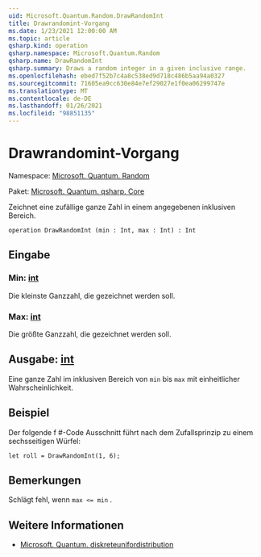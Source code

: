 ```yaml
---
uid: Microsoft.Quantum.Random.DrawRandomInt
title: Drawrandomint-Vorgang
ms.date: 1/23/2021 12:00:00 AM
ms.topic: article
qsharp.kind: operation
qsharp.namespace: Microsoft.Quantum.Random
qsharp.name: DrawRandomInt
qsharp.summary: Draws a random integer in a given inclusive range.
ms.openlocfilehash: ebed7f52b7c4a8c538ed9d718c486b5aa94a0327
ms.sourcegitcommit: 71605ea9cc630e84e7ef29027e1f0ea06299747e
ms.translationtype: MT
ms.contentlocale: de-DE
ms.lasthandoff: 01/26/2021
ms.locfileid: "98851135"
---
```

# <a name="drawrandomint-operation"></a>Drawrandomint-Vorgang

Namespace: [Microsoft. Quantum. Random](xref:Microsoft.Quantum.Random)

Paket: [Microsoft. Quantum. qsharp. Core](https://nuget.org/packages/Microsoft.Quantum.QSharp.Core)


Zeichnet eine zufällige ganze Zahl in einem angegebenen inklusiven Bereich.

```qsharp
operation DrawRandomInt (min : Int, max : Int) : Int
```


## <a name="input"></a>Eingabe

### <a name="min--int"></a>Min: [int](xref:microsoft.quantum.lang-ref.int)

Die kleinste Ganzzahl, die gezeichnet werden soll.


### <a name="max--int"></a>Max: [int](xref:microsoft.quantum.lang-ref.int)

Die größte Ganzzahl, die gezeichnet werden soll.



## <a name="output--int"></a>Ausgabe: [int](xref:microsoft.quantum.lang-ref.int)

Eine ganze Zahl im inklusiven Bereich von `min` bis `max` mit einheitlicher Wahrscheinlichkeit.

## <a name="example"></a>Beispiel

Der folgende f #-Code Ausschnitt führt nach dem Zufallsprinzip zu einem sechsseitigen Würfel:

```qsharp
let roll = DrawRandomInt(1, 6);
```

## <a name="remarks"></a>Bemerkungen

Schlägt fehl, wenn `max <= min` .

## <a name="see-also"></a>Weitere Informationen

- [Microsoft. Quantum. diskreteunifordistribution](xref:Microsoft.Quantum.DiscreteUniformDistribution)